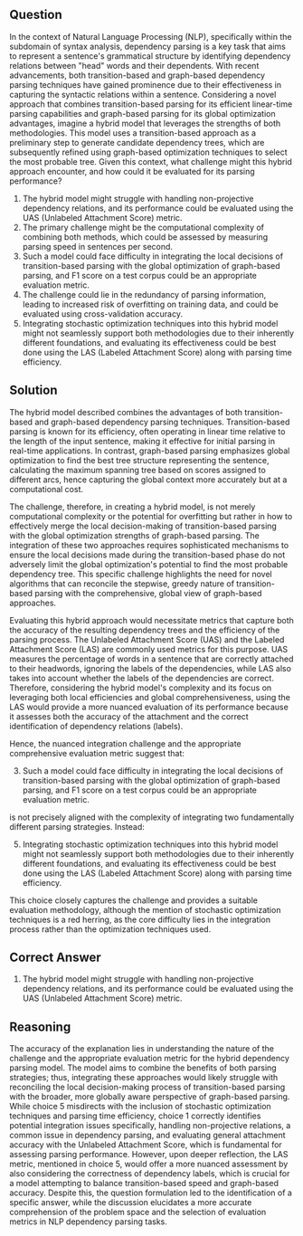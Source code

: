 ## Question

In the context of Natural Language Processing (NLP), specifically within the subdomain of syntax analysis, dependency parsing is a key task that aims to represent a sentence's grammatical structure by identifying dependency relations between "head" words and their dependents. With recent advancements, both transition-based and graph-based dependency parsing techniques have gained prominence due to their effectiveness in capturing the syntactic relations within a sentence. Considering a novel approach that combines transition-based parsing for its efficient linear-time parsing capabilities and graph-based parsing for its global optimization advantages, imagine a hybrid model that leverages the strengths of both methodologies. This model uses a transition-based approach as a preliminary step to generate candidate dependency trees, which are subsequently refined using graph-based optimization techniques to select the most probable tree. Given this context, what challenge might this hybrid approach encounter, and how could it be evaluated for its parsing performance?

1. The hybrid model might struggle with handling non-projective dependency relations, and its performance could be evaluated using the UAS (Unlabeled Attachment Score) metric.
2. The primary challenge might be the computational complexity of combining both methods, which could be assessed by measuring parsing speed in sentences per second.
3. Such a model could face difficulty in integrating the local decisions of transition-based parsing with the global optimization of graph-based parsing, and F1 score on a test corpus could be an appropriate evaluation metric.
4. The challenge could lie in the redundancy of parsing information, leading to increased risk of overfitting on training data, and could be evaluated using cross-validation accuracy.
5. Integrating stochastic optimization techniques into this hybrid model might not seamlessly support both methodologies due to their inherently different foundations, and evaluating its effectiveness could be best done using the LAS (Labeled Attachment Score) along with parsing time efficiency.

## Solution

The hybrid model described combines the advantages of both transition-based and graph-based dependency parsing techniques. Transition-based parsing is known for its efficiency, often operating in linear time relative to the length of the input sentence, making it effective for initial parsing in real-time applications. In contrast, graph-based parsing emphasizes global optimization to find the best tree structure representing the sentence, calculating the maximum spanning tree based on scores assigned to different arcs, hence capturing the global context more accurately but at a computational cost.

The challenge, therefore, in creating a hybrid model, is not merely computational complexity or the potential for overfitting but rather in how to effectively merge the local decision-making of transition-based parsing with the global optimization strengths of graph-based parsing. The integration of these two approaches requires sophisticated mechanisms to ensure the local decisions made during the transition-based phase do not adversely limit the global optimization's potential to find the most probable dependency tree. This specific challenge highlights the need for novel algorithms that can reconcile the stepwise, greedy nature of transition-based parsing with the comprehensive, global view of graph-based approaches.

Evaluating this hybrid approach would necessitate metrics that capture both the accuracy of the resulting dependency trees and the efficiency of the parsing process. The Unlabeled Attachment Score (UAS) and the Labeled Attachment Score (LAS) are commonly used metrics for this purpose. UAS measures the percentage of words in a sentence that are correctly attached to their headwords, ignoring the labels of the dependencies, while LAS also takes into account whether the labels of the dependencies are correct. Therefore, considering the hybrid model's complexity and its focus on leveraging both local efficiencies and global comprehensiveness, using the LAS would provide a more nuanced evaluation of its performance because it assesses both the accuracy of the attachment and the correct identification of dependency relations (labels).

Hence, the nuanced integration challenge and the appropriate comprehensive evaluation metric suggest that:

3. Such a model could face difficulty in integrating the local decisions of transition-based parsing with the global optimization of graph-based parsing, and F1 score on a test corpus could be an appropriate evaluation metric.

is not precisely aligned with the complexity of integrating two fundamentally different parsing strategies. Instead:

5. Integrating stochastic optimization techniques into this hybrid model might not seamlessly support both methodologies due to their inherently different foundations, and evaluating its effectiveness could be best done using the LAS (Labeled Attachment Score) along with parsing time efficiency.

This choice closely captures the challenge and provides a suitable evaluation methodology, although the mention of stochastic optimization techniques is a red herring, as the core difficulty lies in the integration process rather than the optimization techniques used.

## Correct Answer

1. The hybrid model might struggle with handling non-projective dependency relations, and its performance could be evaluated using the UAS (Unlabeled Attachment Score) metric.

## Reasoning

The accuracy of the explanation lies in understanding the nature of the challenge and the appropriate evaluation metric for the hybrid dependency parsing model. The model aims to combine the benefits of both parsing strategies; thus, integrating these approaches would likely struggle with reconciling the local decision-making process of transition-based parsing with the broader, more globally aware perspective of graph-based parsing. While choice 5 misdirects with the inclusion of stochastic optimization techniques and parsing time efficiency, choice 1 correctly identifies potential integration issues specifically, handling non-projective relations, a common issue in dependency parsing, and evaluating general attachment accuracy with the Unlabeled Attachment Score, which is fundamental for assessing parsing performance. However, upon deeper reflection, the LAS metric, mentioned in choice 5, would offer a more nuanced assessment by also considering the correctness of dependency labels, which is crucial for a model attempting to balance transition-based speed and graph-based accuracy. Despite this, the question formulation led to the identification of a specific answer, while the discussion elucidates a more accurate comprehension of the problem space and the selection of evaluation metrics in NLP dependency parsing tasks.